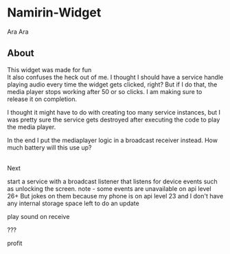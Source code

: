 # Namirin-Widget
Ara Ara

<H2>About</H2>
This widget was made for fun

<br/>
It also confuses the heck out of me. I thought I should have a service handle playing audio every time the widget gets clicked, right?
But if I do that, the media player stops working after 50 or so clicks. I am making sure to release it on completion.

I thought it might have to do with creating too many service instances, but I was pretty sure the service gets destroyed after executing
the code to play the media player. 

In the end I put the mediaplayer logic in a broadcast receiver instead. How much battery will this use up?

<br/>
Next

start a service with a broadcast listener that listens for device events such as unlocking the screen.
note - some events are unavailable on api level 26+
But jokes on them because my phone is on api level 23 and I don't have any internal storage space left to do an update

play sound on receive

???

profit
